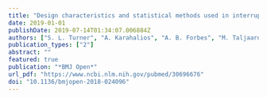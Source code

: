 ```yaml
---
title: "Design characteristics and statistical methods used in interrupted time series studies evaluating public health interventions: protocol for a review"
date: 2019-01-01
publishDate: 2019-07-14T01:34:07.006884Z
authors: ["S. L. Turner", "A. Karahalios", "A. B. Forbes", "M. Taljaard", "J. M. Grimshaw", "A. C. Cheng", "L. Bero", "J. E. McKenzie"]
publication_types: ["2"]
abstract: ""
featured: true
publication: "*BMJ Open*"
url_pdf: "https://www.ncbi.nlm.nih.gov/pubmed/30696676"
doi: "10.1136/bmjopen-2018-024096"
---
```

